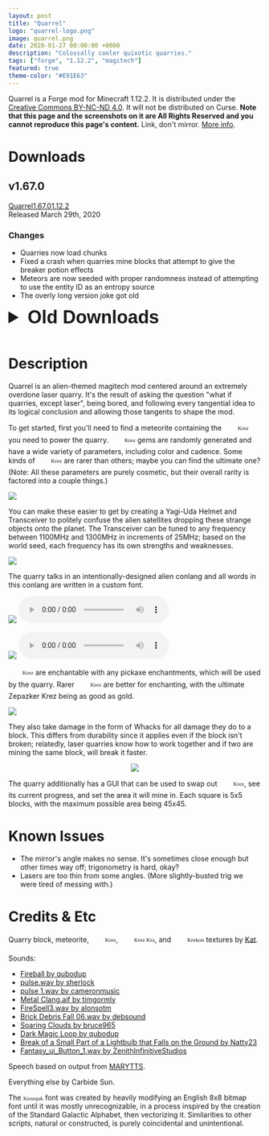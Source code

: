 ```yaml
---
layout: post
title: "Quarrel"
logo: "quarrel-logo.png"
image: quarrel.png
date: 2020-01-27 00:00:00 +0000
description: "Colossally cooler quixotic quarries."
tags: ["forge", "1.12.2", "magitech"]
featured: true
theme-color: "#E91E63"
---
```


<style>
span[k] {
	display: inline;
	font-family: 'Kezequk', serif;
	font-size: .8em;
}
span[k][krez]:after { content: "Krez"; }
span[k][krez-kra]:after { content: "Krez Kra"; }
span[k][krez-moqua]:after { content: "Krez Moqua"; }
span[k][krekon]:after { content: "Krekon"; }
span[k][kezequk]:after { content: "Kezequk"; }

span[k]:before { display: inline-block; margin-right: 4px; background-size: 24px 24px; width: 24px; height: 24px; vertical-align: middle; }
span[k][krez]:before { content: "";  background-image: url("{{site.baseurl}}/img/quarrel-krez-pic.png"); }
span[k][krez-kra]:before { content: ""; background-image: url("{{site.baseurl}}/img/quarrel-krez-kra-pic.png"); }
span[k][krez-moqua]:before { content: ""; background-image: url("{{site.baseurl}}/img/quarrel-krez-moqua-pic.png"); }
span[k][krekon]:before { content: ""; background-image: url("{{site.baseurl}}/img/quarrel-krekon-pic.png"); }
</style>

Quarrel is a Forge mod for Minecraft 1.12.2. It is distributed under the
[Creative Commons BY-NC-ND 4.0](https://creativecommons.org/licenses/by-nc-nd/4.0/).
It will not be distributed on Curse. **Note that this page and the screenshots
on it are All Rights Reserved and you cannot reproduce this page's content.**
Link, don't mirror. <a href="{{site.baseurl}}/license">More info</a>.

# Downloads

## v1.67.0
<a href="{{site.baseurl}}/dl/Quarrel-1.67.0.jar" title="Download Quarrel v1.67.0 for Forge on Minecraft 1.12.2" class="download forge"><span class="title">Quarrel</span><span class="version">1.67.0</span><span class="mcversion">1.12.2</span></a>  
Released <span class="time" data-timestamp="1585504800">March 29th, 2020</span>

### Changes
- Quarries now load chunks
- Fixed a crash when quarries mine blocks that attempt to give the breaker potion effects
- Meteors are now seeded with proper randomness instead of attempting to use the entity ID as an entropy source
- The overly long version joke got old

<details markdown="1">
<summary style="font-family:'Livvic',sans-serif;font-size:36px;font-weight:bold;margin-bottom:15px">Old Downloads</summary>
## v0.13534475848.29
<a href="{{site.baseurl}}/dl/Quarrel-0.13534475848.29.jar" title="Download Quarrel Beta v0.13534475848.29 for Forge on Minecraft 1.12.2" class="download forge beta"><span class="title">Quarrel</span><span class="version">0.13534475848.29</span><span class="mcversion">1.12.2</span></a>  
Released <span class="time" data-timestamp="1583431200">March 5th, 2020</span>

### New Features
- Added advancements

## v0.13534475848.27
<a href="{{site.baseurl}}/dl/Quarrel-0.13534475848.27.jar" title="Download Quarrel Beta v0.13534475848.27 for Forge on Minecraft 1.12.2" class="download forge beta old"><span class="title">Quarrel</span><span class="version">0.13534475848.27</span><span class="mcversion">1.12.2</span></a>  
Released <span class="time" data-timestamp="1583258400">March 3rd, 2020</span>

### Changes
Bugfixes and performance improvements. Err, we mean...

- <span k krez-kra></span> color depth is now limited to 12-bit (was 24-bit) to make them more likely to stack
- <span k krez-moqua></span> color depth has been limited to 15-bit (was 24-bit) as well
- Adjust beam brightness scale for <span k krekon></span>
- Fixed <span k krekon></span> count not syncing to clients causing beam to be too dim until the GUI was opened
- Fixed a crash related to sound play events
- Tweaked Herobrine

## v0.13534475848.17
<a href="{{site.baseurl}}/dl/Quarrel-0.13534475848.17.jar" title="Download Quarrel Beta v0.13534475848.17 for Forge on Minecraft 1.12.2" class="download forge beta old"><span class="title">Quarrel</span><span class="version">0.13534475848.17</span><span class="mcversion">1.12.2</span></a>  
Released <span class="time" data-timestamp="1583172000">March 2nd, 2020</span>

### Major New Features

- Depleted <span k krez></span> can now be broken by shift-rightclicking - this produces 4 <span k krez-kra></span> and a <span k krekon></span>
- <span k krez-kra></span> can be crafted into a similarly colored translucent block, which the quarry cannot mine
- <span k krekon></span> can be used to provide a speed boost to a quarry; up to 16 can be added with diminishing returns (16 is equivalent to Efficiency IV)
- <span k krez></span> repair may now occur between item frames

### Minor New Features

- Added another new <span k krez></span> type
- Added a creative tab
- <span k krez></span> now pulse while in item frames
- Vanilla sand-containing recipes are now corrected to use the sand oredict, to make Mineral Sand useful
- Mineral Sand can now be smelted into light gray stained glass

### Changes

- Quarry speech subtitles now only show when within 8 blocks of the source of the speech
- <span k krez></span> now last 50% less time to encourage Unbreaking and make it more reasonable to obtain the new items
- Quarries now drop their held items when broken (this was previously a non-issue as quarries were unbreakable in survival while they held a <span k krez></span>, but they may now hold <span k krekon></span> as well)
- Fixed quarries not starting correctly if they were asked to mine an area wholly in front of one they previously mined out
- Fixed mining area not syncing correctly
- Fixed quarries sometimes getting stuck for no reason

## v0.13534475848.10
<a href="{{site.baseurl}}/dl/Quarrel-0.13534475848.10.jar" title="Download Quarrel Alpha v0.13534475848.10 for Forge on Minecraft 1.12.2" class="download forge alpha old"><span class="title">Quarrel</span><span class="version">0.13534475848.10</span><span class="mcversion">1.12.2</span></a>  
Released <span class="time" data-timestamp="1582999200">February 29th, 2020</span>

### Major New Features

- Quarries now turn lava into obsidian or cobblestone
- Quarries can now insert directly into IItemHandler pipes such as Thermal Dynamics itemducts
- Quarries can now insert directly into IItemTransactor pipes such as BuildCraft transport pipes
- Quarries will stop and complain every 30 seconds if they are outputting into a tile and it stops accepting output

### Fixes

- <span k krez></span> shift clicking now works correctly
- Fixed activation/deactivation sounds being way too loud

## v0.13534475848.0
<a href="{{site.baseurl}}/dl/Quarrel-0.13534475848.0.jar" title="Download Quarrel Alpha v0.13534475848.0 for Forge on Minecraft 1.12.2" class="download forge alpha old"><span class="title">Quarrel</span><span class="version">0.13534475848.0</span><span class="mcversion">1.12.2</span></a>  
Released <span class="time" data-timestamp="1582912800">February 28th, 2020</span>

### Major New Features

- <span k krez></span> may now be repaired by dropping two of them on the ground at different heights; the one higher up will transfer its durability to the lower one, with speed dependent on height difference
- <span k krez></span> no longer despawn when on the ground
- Quarries now evaporate water into Mineral Sand to prevent flooding
- Added Herobrine

### Minor New Features

- Added new <span k krez></span> types
- Added config option to adjust meteor rarity

### Fixes

- Made meteors rarer when not holding an active Transceiver
- Quarry speech now belongs to the "Voice/Speech" sound category
- Fixed various effects not working in multiplayer
- Fixed quarries deactivating before they finished "downloading" items
- Fixed meteor spawns flying into unloaded chunks
- Meteors may no longer fall in non-"surface" worlds
- <span k krez></span> may no longer be enchanted with Mending (it did nothing)
- Mirror rendering has been tweaked slightly

## v0.13531843206.3
<a href="{{site.baseurl}}/dl/Quarrel-0.13531843206.3.jar" title="Download Quarrel Alpha v0.13531843206.3 for Forge on Minecraft 1.12.2" class="download forge alpha old"><span class="title">Quarrel</span><span class="version">0.13531843206.3</span><span class="mcversion">1.12.2</span></a>  
Released <span class="time" data-timestamp="1580666400">February 2nd, 2020</span>

### Major New Features

- Initial public release
</details>

# Description
Quarrel is an alien-themed magitech mod centered around an extremely overdone
laser quarry. It's the result of asking the question "what if quarries, except
laser", being bored, and following every tangential idea to its logical
conclusion and allowing those tangents to shape the mod.

To get started, first you'll need to find a meteorite containing the <span k krez></span>
you need to power the quarry. <span k krez></span> gems are randomly
generated and have a wide variety of parameters, including color and cadence. Some
kinds of <span k krez></span> are rarer than others; maybe you can
find the ultimate one? (Note: All these parameters are purely cosmetic, but their
overall rarity is factored into a couple things.)

![]({{site.baseurl}}/img/quarrel-krez.png)

You can make these easier to get by creating a Yagi-Uda Helmet and Transceiver
to politely confuse the alien satellites dropping these strange objects onto the
planet. The Transceiver can be tuned to any frequency between 1100MHz and 1300MHz
in increments of 25MHz; based on the world seed, each frequency has its own
strengths and weaknesses.

![]({{site.baseurl}}/img/quarrel-uda.png)

The quarry talks in an intentionally-designed alien conlang and all words in
this conlang are written in a custom font.

![]({{site.baseurl}}/img/quarrel-speaking-1.png) <audio src="{{site.baseurl}}/audio/quarrel-ready.mp3" controls></audio>

![]({{site.baseurl}}/img/quarrel-speaking-2.png) <audio src="{{site.baseurl}}/audio/quarrel-nogem.mp3" controls></audio>

<span k krez></span> are enchantable with any pickaxe enchantments,
which will be used by the quarry. Rarer <span k krez></span>
are better for enchanting, with the ultimate <span class="kezequk">Zepazker Krez</span>
being as good as gold.

![]({{site.baseurl}}/img/quarrel-enchanting.png)

They also take damage in the form of Whacks for all damage they do to a block.
This differs from durability since it applies even if the block isn't broken;
relatedly, laser quarries know how to work together and if two are mining the
same block, will break it faster.

<center>
<img src="{{site.baseurl}}/img/quarrel-interface.png">
</center>

The quarry additionally has a GUI that can be used to swap out <span k krez></span>,
see its current progress, and set the area it will mine in. Each square
is 5x5 blocks, with the maximum possible area being 45x45.

# Known Issues

* The mirror's angle makes no sense. It's sometimes close enough but other times
  way off; trigonometry is hard, okay?
* Lasers are too thin from some angles. (More slightly-busted trig we were tired
  of messing with.)

# Credits & Etc

Quarry block, meteorite, <span k krez></span>, <span k krez-kra></span>, and <span k krekon></span> textures by [Kat](https://kat.blue).

Sounds:
* [Fireball by qubodup](https://freesound.org/people/qubodup/sounds/442827/)
* [pulse.wav by sherlock](https://freesound.org/people/sherlock/sounds/22664/)
* [pulse 1.wav by cameronmusic](https://freesound.org/people/cameronmusic/sounds/138421/)
* [Metal Clang.aif by timgormly](https://freesound.org/people/timgormly/sounds/170959/)
* [FireSpell3.wav by alonsotm](https://freesound.org/people/alonsotm/sounds/396500/)
* [Brick Debris Fall 06.wav by debsound](https://freesound.org/people/debsound/sounds/437602/)
* [Soaring Clouds by bruce965](https://freesound.org/people/bruce965/sounds/464108/)
* [Dark Magic Loop by qubodup](https://freesound.org/people/qubodup/sounds/442825/)
* [Break of a Small Part of a Lightbulb that Falls on the Ground by Natty23](https://freesound.org/people/Natty23/sounds/349246/)
* [Fantasy_ui_Button_1.wav by ZenithInfinitiveStudios](https://freesound.org/people/ZenithInfinitiveStudios/sounds/376747/)

Speech based on output from [MARYTTS](http://mary.dfki.de/).

Everything else by Carbide Sun.

The <span k kezequk></span> font was created by heavily modifying an English
8x8 bitmap font until it was mostly unrecognizable, in a process inspired by
the creation of the Standard Galactic Alphabet, then vectorizing it. Similarities
to other scripts, natural or constructed, is purely coincidental and unintentional.
